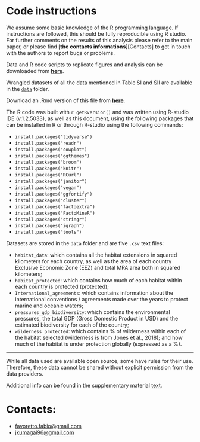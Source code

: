 # Code instructions 

We assume some basic knowledge of the R programming language. If instructions are followed, this should be fully reproducible using R studio. For further comments on the results of this analysis please refer to the main paper, or please find [**the contacts informations**][Contacts] to get in touch with the authors to report bugs or problems. 

Data and R code scripts to replicate figures and analysis can be downloaded from [**here**](https://github.com/Fabbiologia/BluePaper-10_Supplementary_informations).

Wrangled datasets of all the data mentioned in Table SI and SII are available in the [`data`](https://github.com/Fabbiologia/BluePaper-10_Supplementary_informations/tree/master/data) folder.

Download an .Rmd version of this file from [**here**](https://raw.githubusercontent.com/Fabbiologia/BluePaper-10_Supplementary_informations/master/01-Supplementary_material.Rmd).

The R code was built with `r getRversion()` and was written using R-studio IDE (v.1.2.5033), as well as this document, using the following packages that can be installed in R or through R-studio using the following commands: 

- `install.packages("tidyverse")`
- `install.packages("readr")`
- `install.packages("cowplot")`
- `install.packages("ggthemes")`
- `install.packages("broom")`
- `install.packages("knitr")`
- `install.packages("RCurl")`
- `install.packages("janitor")`
- `install.packages("vegan")`
- `install.packages("ggfortify")`
- `install.packages("cluster")`
- `install.packages("factoextra")`
- `install.packages("FactoMineR")`
- `install.packages("stringr")`
- `install.packages("igraph")`
- `install.packages("tools")`


Datasets are stored in the `data` folder and are five `.csv` text files:

- `habitat_data`: which contains all the habitat extensions in squared kilometers for each country, as well as the area of each country Exclusive Economic Zone (EEZ) and total MPA area both in squared kilometers;
- `habitat_protected`: which contains how much of each habitat within each country is protected (protected);
- `International_agreements`: which contains information about the international conventions / agreements made over the years to protect marine and oceanic waters; 
- `pressures_gdp_biodiversity`: which contains the environmental pressures, the total GDP (Gross Domestic Product in USD) and the estimated biodiversity for each of the country;
- `wilderness_protected`: which contains % of wilderness within each of the habitat selected (wilderness is from Jones et al., 2018); and how much of the habitat is under protection globally (expressed as a %). 


---

While all data used are available open source, some have rules for their use. 
Therefore, these data cannot be shared without explicit permission from the data providers. 

Additional info can be found in the supplementary material [text](https://github.com/Fabbiologia/BluePaper-10_Supplementary_informations/blob/master/Supplementary_material_Marine_biodiversity_in_a_changing_world.pdf). 


# Contacts: 
- favoretto.fabio@gmail.com
- jkumagai96@gmail.com

